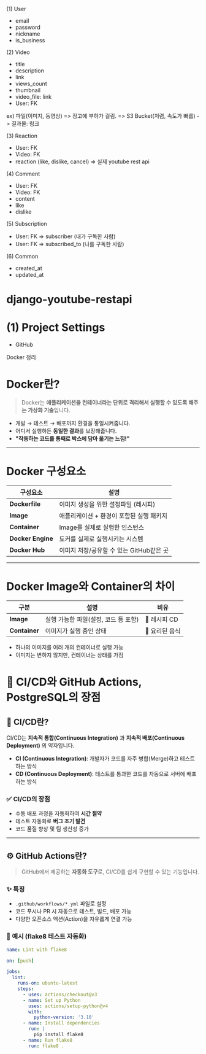 (1) User
- email
- password
- nickname
- is_business

(2) Video
- title
- description
- link
- views_count
- thumbnail
- video_file: link
- User: FK

ex) 파일(이미지, 동영상)
=> 장고에 부하가 걸림.
=> S3 Bucket(저렴, 속도가 빠름) -> 결과물: 링크

(3) Reaction
- User: FK
- Video: FK
- reaction (like, dislike, cancel) => 실제 youtube rest api

(4) Comment
- User: FK
- Video: FK
- content
- like
- dislike

(5) Subscription
- User: FK => subscriber (내가 구독한 사람)
- User: FK => subscribed_to (나를 구독한 사람)

(6) Common
- created_at
- updated_at


# django-youtube-restapi

# (1) Project Settings

- GitHub

 Docker 정리

# Docker란?

> Docker는 **애플리케이션을 컨테이너라는 단위로 격리해서 실행할 수 있도록 해주는 가상화 기술**입니다.

- 개발 → 테스트 → 배포까지 환경을 통일시켜줍니다.
- 어디서 실행하든 **동일한 결과**를 보장해줍니다.
- **"작동하는 코드를 통째로 박스에 담아 옮기는 느낌!"**

---

#  Docker 구성요소

| 구성요소 | 설명 |
|----------|------|
| **Dockerfile** | 이미지 생성을 위한 설정파일 (레시피) |
| **Image** | 애플리케이션 + 환경이 포함된 실행 패키지 |
| **Container** | Image를 실제로 실행한 인스턴스 |
| **Docker Engine** | 도커를 실제로 실행시키는 시스템 |
| **Docker Hub** | 이미지 저장/공유할 수 있는 GitHub같은 곳 |

---

#  Docker Image와 Container의 차이

| 구분 | 설명 | 비유 |
|------|------|------|
| **Image** | 실행 가능한 파일(설정, 코드 등 포함) | 📀 레시피 CD |
| **Container** | 이미지가 실행 중인 상태 | 🍳 요리된 음식 |

- 하나의 이미지를 여러 개의 컨테이너로 실행 가능
- 이미지는 변하지 않지만, 컨테이너는 상태를 가짐

# 📘 CI/CD와 GitHub Actions, PostgreSQL의 장점

## 🔧 CI/CD란?

CI/CD는 **지속적 통합(Continuous Integration)** 과 **지속적 배포(Continuous Deployment)** 의 약자입니다.

- **CI (Continuous Integration)**: 개발자가 코드를 자주 병합(Merge)하고 테스트하는 방식
- **CD (Continuous Deployment)**: 테스트를 통과한 코드를 자동으로 서버에 배포하는 방식

### ✅ CI/CD의 장점
- 수동 배포 과정을 자동화하여 **시간 절약**
- 테스트 자동화로 **버그 조기 발견**
- 코드 품질 향상 및 팀 생산성 증가

---

## ⚙️ GitHub Actions란?

> GitHub에서 제공하는 **자동화 도구**로, CI/CD를 쉽게 구현할 수 있는 기능입니다.

### ✨ 특징
- `.github/workflows/*.yml` 파일로 설정
- 코드 푸시나 PR 시 자동으로 테스트, 빌드, 배포 가능
- 다양한 오픈소스 액션(Action)을 자유롭게 연결 가능

### 📄 예시 (flake8 테스트 자동화)

```yaml
name: Lint with flake8

on: [push]

jobs:
  lint:
    runs-on: ubuntu-latest
    steps:
      - uses: actions/checkout@v3
      - name: Set up Python
        uses: actions/setup-python@v4
        with:
          python-version: '3.10'
      - name: Install dependencies
        run: |
          pip install flake8
      - name: Run flake8
        run: flake8 .
